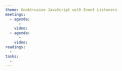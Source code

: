 ```yaml
---
theme: Unobtrusive JavaScript with Event Listeners
meetings:
  - agenda:
      -
    video:
  - agenda:
      -
    video:
readings:
  -
tasks:
  -
---
```

